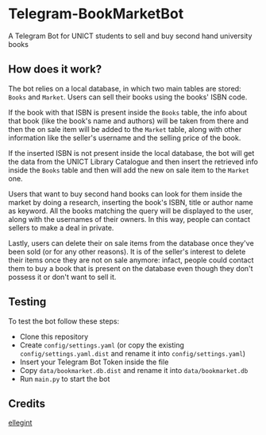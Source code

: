 # Telegram-BookMarketBot
A Telegram Bot for UNICT students to sell and buy second hand university books

## How does it work?
The bot relies on a local database, in which two main tables are stored: `Books` and `Market`. Users can sell their books using the books' ISBN code.

If the book with that ISBN is present inside the `Books` table, the info about that book (like the book's name and authors) will be taken from there and then the on sale item will be added to the `Market` table, along with other information like the seller's username and the selling price of the book.

If the inserted ISBN is not present inside the local database, the bot will get the data from the UNICT Library Catalogue and then insert the retrieved info inside the `Books` table and then will add the new on sale item to the `Market` one.

Users that want to buy second hand books can look for them inside the market by doing a research, inserting the book's ISBN, title or author name as keyword. All the books matching the query will be displayed to the user, along with the usernames of their owners. In this way, people can contact sellers to make a deal in private.

Lastly, users can delete their on sale items from the database once they've been sold (or for any other reasons). It is of the seller's interest to delete their items once they are not on sale anymore: infact, people could contact them to buy a book that is present on the database even though they don't possess it or don't want to sell it.

## Testing
To test the bot follow these steps:
- Clone this repository
- Create `config/settings.yaml` (or copy the existing `config/settings.yaml.dist` and rename it into `config/settings.yaml`)
- Insert your Telegram Bot Token inside the file
- Copy `data/bookmarket.db.dist` and rename it into `data/bookmarket.db`
- Run `main.py` to start the bot

## Credits

[ellegint](https://github.com/ellegint)
